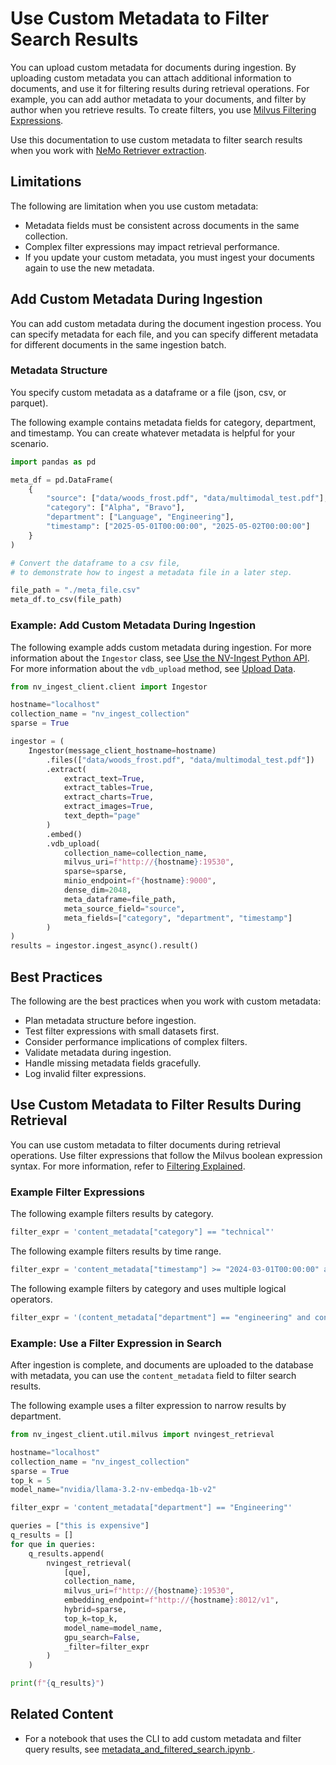 # Use Custom Metadata to Filter Search Results

You can upload custom metadata for documents during ingestion. 
By uploading custom metadata you can attach additional information to documents, 
and use it for filtering results during retrieval operations. 
For example, you can add author metadata to your documents, and filter by author when you retrieve results. 
To create filters, you use [Milvus Filtering Expressions](https://milvus.io/docs/boolean.md).

Use this documentation to use custom metadata to filter search results when you work with [NeMo Retriever extraction](overview.md).


## Limitations

The following are limitation when you use custom metadata:

- Metadata fields must be consistent across documents in the same collection.
- Complex filter expressions may impact retrieval performance.
- If you update your custom metadata, you must ingest your documents again to use the new metadata.



## Add Custom Metadata During Ingestion

You can add custom metadata during the document ingestion process. 
You can specify metadata for each file, 
and you can specify different metadata for different documents in the same ingestion batch.


### Metadata Structure

You specify custom metadata as a dataframe or a file (json, csv, or parquet). 

The following example contains metadata fields for category, department, and timestamp. 
You can create whatever metadata is helpful for your scenario.

```python
import pandas as pd

meta_df = pd.DataFrame(
    {
        "source": ["data/woods_frost.pdf", "data/multimodal_test.pdf"],
        "category": ["Alpha", "Bravo"],
        "department": ["Language", "Engineering"],
        "timestamp": ["2025-05-01T00:00:00", "2025-05-02T00:00:00"]
    }
)

# Convert the dataframe to a csv file, 
# to demonstrate how to ingest a metadata file in a later step.

file_path = "./meta_file.csv"
meta_df.to_csv(file_path)
```


### Example: Add Custom Metadata During Ingestion

The following example adds custom metadata during ingestion. 
For more information about the `Ingestor` class, see [Use the NV-Ingest Python API](nv-ingest-python-api.md).
For more information about the `vdb_upload` method, see [Upload Data](data-store.md).

```python
from nv_ingest_client.client import Ingestor

hostname="localhost"
collection_name = "nv_ingest_collection"
sparse = True

ingestor = ( 
    Ingestor(message_client_hostname=hostname)
        .files(["data/woods_frost.pdf", "data/multimodal_test.pdf"])
        .extract(
            extract_text=True,
            extract_tables=True,
            extract_charts=True,
            extract_images=True,
            text_depth="page"
        )
        .embed()
        .vdb_upload(
            collection_name=collection_name, 
            milvus_uri=f"http://{hostname}:19530", 
            sparse=sparse, 
            minio_endpoint=f"{hostname}:9000", 
            dense_dim=2048,
            meta_dataframe=file_path, 
            meta_source_field="source", 
            meta_fields=["category", "department", "timestamp"]
        )
)
results = ingestor.ingest_async().result()
```



## Best Practices

The following are the best practices when you work with custom metadata:

- Plan metadata structure before ingestion.
- Test filter expressions with small datasets first.
- Consider performance implications of complex filters.
- Validate metadata during ingestion.
- Handle missing metadata fields gracefully.
- Log invalid filter expressions.



## Use Custom Metadata to Filter Results During Retrieval

You can use custom metadata to filter documents during retrieval operations. 
Use filter expressions that follow the Milvus boolean expression syntax. 
For more information, refer to [Filtering Explained](https://milvus.io/docs/boolean.md).


### Example Filter Expressions

The following example filters results by category.

```python
filter_expr = 'content_metadata["category"] == "technical"'
```

The following example filters results by time range.

```python
filter_expr = 'content_metadata["timestamp"] >= "2024-03-01T00:00:00" and content_metadata["timestamp"] <= "2025-12-31T00:00:00"'
```

The following example filters by category and uses multiple logical operators.

```python
filter_expr = '(content_metadata["department"] == "engineering" and content_metadata["priority"] == "high") or content_metadata["category"] == "critical"'
```


### Example: Use a Filter Expression in Search

After ingestion is complete, and documents are uploaded to the database with metadata, 
you can use the `content_metadata` field to filter search results.

The following example uses a filter expression to narrow results by department.

```python
from nv_ingest_client.util.milvus import nvingest_retrieval

hostname="localhost"
collection_name = "nv_ingest_collection"
sparse = True
top_k = 5
model_name="nvidia/llama-3.2-nv-embedqa-1b-v2"

filter_expr = 'content_metadata["department"] == "Engineering"'

queries = ["this is expensive"]
q_results = []
for que in queries:
    q_results.append(
        nvingest_retrieval(
            [que], 
            collection_name, 
            milvus_uri=f"http://{hostname}:19530", 
            embedding_endpoint=f"http://{hostname}:8012/v1",  
            hybrid=sparse, 
            top_k=top_k, 
            model_name=model_name, 
            gpu_search=False, 
            _filter=filter_expr
        )
    )

print(f"{q_results}")
```



## Related Content

- For a notebook that uses the CLI to add custom metadata and filter query results, see [metadata_and_filtered_search.ipynb
](https://github.com/NVIDIA/nv-ingest/blob/main/examples/metadata_and_filtered_search.ipynb).
